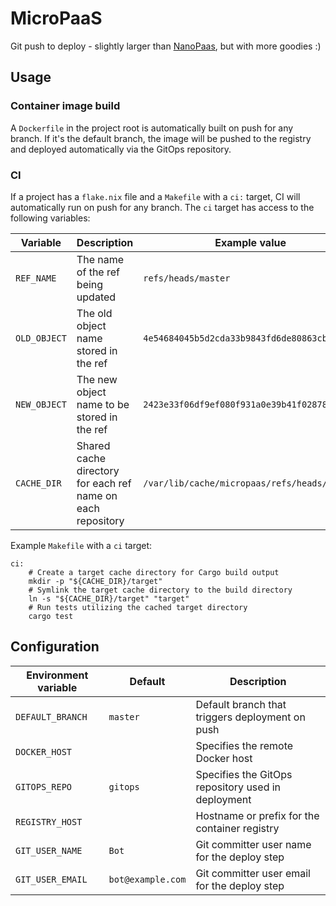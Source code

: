 # MicroPaaS

Git push to deploy - slightly larger than
[NanoPaas](https://github.com/khuedoan/nanopaas), but with more goodies :)

## Usage

### Container image build

A `Dockerfile` in the project root is automatically built on push for any
branch. If it's the default branch, the image will be pushed to the registry
and deployed automatically via the GitOps repository.

### CI

If a project has a `flake.nix` file and a `Makefile` with a `ci:` target, CI
will automatically run on push for any branch. The `ci` target has access to
the following variables:

| Variable      | Description                                                 | Example value                                |
| ------------- | ----------------------------------------------------------- | -------------------------------------------- |
| `REF_NAME`    | The name of the ref being updated                           | `refs/heads/master`                          |
| `OLD_OBJECT`  | The old object name stored in the ref                       | `4e54684045b5d2cda33b9843fd6de80863cb97ee`   |
| `NEW_OBJECT`  | The new object name to be stored in the ref                 | `2423e33f06df9ef080f931a0e39b41f0287837b1`   |
| `CACHE_DIR`   | Shared cache directory for each ref name on each repository | `/var/lib/cache/micropaas/refs/heads/master` |

Example `Makefile` with a `ci` target:

```make
ci:
	# Create a target cache directory for Cargo build output
	mkdir -p "${CACHE_DIR}/target"
	# Symlink the target cache directory to the build directory
	ln -s "${CACHE_DIR}/target" "target"
	# Run tests utilizing the cached target directory
	cargo test
```

## Configuration

| Environment variable | Default           | Description                                        |
| -------------------- | ----------------- | -------------------------------------------------- |
| `DEFAULT_BRANCH`     | `master`          | Default branch that triggers deployment on push    |
| `DOCKER_HOST`        |                   | Specifies the remote Docker host                   |
| `GITOPS_REPO`        | `gitops`          | Specifies the GitOps repository used in deployment |
| `REGISTRY_HOST`      |                   | Hostname or prefix for the container registry      |
| `GIT_USER_NAME`      | `Bot`             | Git committer user name for the deploy step        |
| `GIT_USER_EMAIL`     | `bot@example.com` | Git committer user email for the deploy step       |
